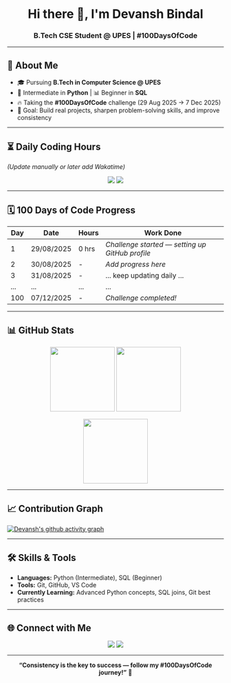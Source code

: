 <h1 align="center">Hi there 👋, I'm Devansh Bindal</h1>
<h3 align="center">B.Tech CSE Student @ UPES | #100DaysOfCode</h3>

---

## 🚀 About Me  
- 🎓 Pursuing **B.Tech in Computer Science @ UPES**  
- 🐍 Intermediate in **Python** | 📊 Beginner in **SQL**  
- 🔥 Taking the **#100DaysOfCode** challenge (29 Aug 2025 → 7 Dec 2025)  
- 🎯 Goal: Build real projects, sharpen problem-solving skills, and improve consistency  

---

## ⏳ Daily Coding Hours  
*(Update manually or later add Wakatime)*  
<p align="center">
  <img src="https://img.shields.io/badge/Today's%20Coding-0%20hrs-red?style=for-the-badge" />
  <img src="https://img.shields.io/badge/Goal-3%20hrs%2Fday-brightgreen?style=for-the-badge" />
</p>

---

## 🗓 100 Days of Code Progress  

| Day | Date | Hours | Work Done |
|-----|------|-------|-----------|
| 1   | 29/08/2025 | 0 hrs | *Challenge started — setting up GitHub profile* |
| 2   | 30/08/2025 | - | *Add progress here* |
| 3   | 31/08/2025 | - | ... keep updating daily ... |
| ... | ... | ... | ... |
| 100 | 07/12/2025 | - | *Challenge completed!* |

---

## 📊 GitHub Stats  

<p align="center">
  <img src="https://github-readme-stats.vercel.app/api?username=devanshbindal16&show_icons=true&theme=tokyonight" height="150" />
  <img src="https://github-readme-stats.vercel.app/api/top-langs/?username=devanshbindal16&layout=compact&theme=tokyonight" height="150" />
</p>

<p align="center">
  <img src="https://streak-stats.demolab.com?user=devanshbindal16&theme=tokyonight&hide_border=true" height="150" />
</p>

---

## 📈 Contribution Graph  
[![Devansh's github activity graph](https://github-readme-activity-graph.vercel.app/graph?username=devanshbindal16&theme=react-dark)](https://github.com/ashutosh00710/github-readme-activity-graph)

---

## 🛠 Skills & Tools  

- **Languages:** Python (Intermediate), SQL (Beginner)  
- **Tools:** Git, GitHub, VS Code  
- **Currently Learning:** Advanced Python concepts, SQL joins, Git best practices  

---

## 🌐 Connect with Me  

<p align="center">
  <a href="https://www.linkedin.com/in/devansh-bindal-47b907376/" target="_blank"><img src="https://img.shields.io/badge/LinkedIn-blue?style=for-the-badge&logo=linkedin" /></a>
  <a href="mailto:devanshbindal16@gmail.com"><img src="https://img.shields.io/badge/Email-red?style=for-the-badge&logo=gmail" /></a>
</p>

---

<p align="center">
  <b>“Consistency is the key to success — follow my #100DaysOfCode journey!”</b> 🚀
</p>

